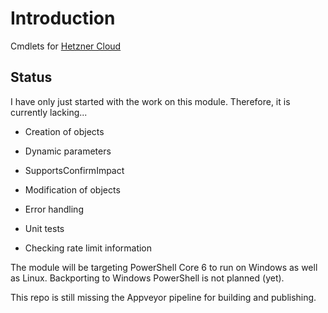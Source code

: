 # Introduction

Cmdlets for [Hetzner Cloud](https://www.hetzner.com/cloud)

## Status

I have only just started with the work on this module. Therefore, it is currently lacking...

- Creation of objects

- Dynamic parameters

- SupportsConfirmImpact

- Modification of objects

- Error handling

- Unit tests

- Checking rate limit information

The module will be targeting PowerShell Core 6 to run on Windows as well as Linux. Backporting to Windows PowerShell is not planned (yet). 

This repo is still missing the Appveyor pipeline for building and publishing.